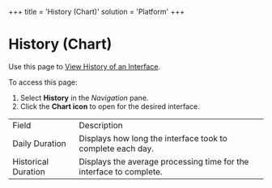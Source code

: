 +++
title = 'History (Chart)'
solution = 'Platform'
+++

# History (Chart)

<div class="use">

Use this page to [View History of an
Interface](../Use_Cases/View_History_of_an_Interface).

</div>

To access this page:

1.  Select **History** in the *Navigation* pane.
2.  Click the **Chart icon** to open for the desired
interface.

|                     |                                                                     |
| ------------------- | ------------------------------------------------------------------- |
| Field               | Description                                                         |
| Daily Duration      | Displays how long the interface took to complete each day.          |
| Historical Duration | Displays the average processing time for the interface to complete. |
